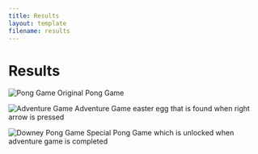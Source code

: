 ```yaml
---
title: Results
layout: template
filename: results
--- 
```


# Results

![Pong Game](../pong_game.png)
Original Pong Game


![Adventure Game](../adventure_game.png)
Adventure Game easter egg that is found when right arrow is pressed


![Downey Pong Game](../downey_pong_game.png)
Special Pong Game which is unlocked when adventure game is completed 
